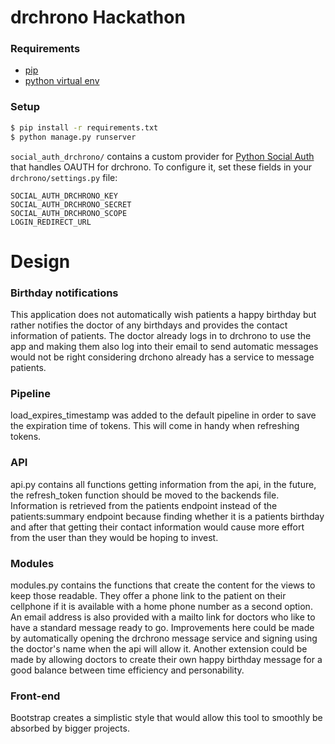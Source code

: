 # drchrono Hackathon

### Requirements
- [pip](https://pip.pypa.io/en/stable/)
- [python virtual env](https://packaging.python.org/installing/#creating-and-using-virtual-environments)

### Setup
``` bash
$ pip install -r requirements.txt
$ python manage.py runserver
```

`social_auth_drchrono/` contains a custom provider for [Python Social Auth](http://psa.matiasaguirre.net/) that handles OAUTH for drchrono. To configure it, set these fields in your `drchrono/settings.py` file:

```
SOCIAL_AUTH_DRCHRONO_KEY
SOCIAL_AUTH_DRCHRONO_SECRET
SOCIAL_AUTH_DRCHRONO_SCOPE
LOGIN_REDIRECT_URL
```

# Design

### Birthday notifications
This application does not automatically wish patients a happy birthday but rather notifies the doctor of any
birthdays and provides the contact information of patients. The doctor already logs in to drchrono to use the
app and making them also log into their email to send automatic messages would not be right considering drchono
already has a service to message patients. 

### Pipeline
load_expires_timestamp was added to the default pipeline in order to save the expiration time of tokens.
 This will come in handy when refreshing tokens. 

### API
api.py contains all functions getting information from the api, in the future, the refresh_token 
function should be moved to the backends file. Information is retrieved from the patients endpoint
instead of the patients:summary endpoint because finding whether it is a patients birthday and 
after that getting their contact information would cause more effort from the user than they would
be hoping to invest.

### Modules
modules.py contains the functions that create the content for the views to keep those readable. They 
offer a phone link to the patient on their cellphone if it is available with a home phone number as a
second option. An email address is also provided with a mailto link for doctors who like to have a standard
message ready to go. Improvements here could be made by automatically opening the drchrono message service
and signing using the doctor's name when the api will allow it. Another extension could be made by allowing
doctors to create their own happy birthday message for a good balance between time efficiency and personability.

### Front-end
Bootstrap creates a simplistic style that would allow this tool to smoothly be absorbed by bigger projects.
